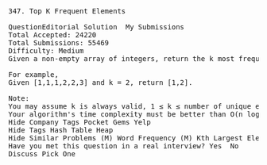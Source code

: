 <pre>
347. Top K Frequent Elements  

QuestionEditorial Solution  My Submissions
Total Accepted: 24220
Total Submissions: 55469
Difficulty: Medium
Given a non-empty array of integers, return the k most frequent elements.

For example,
Given [1,1,1,2,2,3] and k = 2, return [1,2].

Note: 
You may assume k is always valid, 1 ≤ k ≤ number of unique elements.
Your algorithm's time complexity must be better than O(n log n), where n is the array's size.
Hide Company Tags Pocket Gems Yelp
Hide Tags Hash Table Heap
Hide Similar Problems (M) Word Frequency (M) Kth Largest Element in an Array
Have you met this question in a real interview? Yes  No
Discuss Pick One

</pre>
